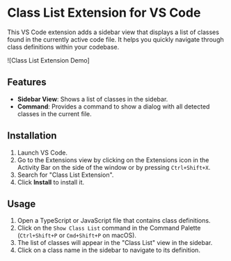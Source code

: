 # Class List Extension for VS Code

This VS Code extension adds a sidebar view that displays a list of classes found in the currently active code file. It helps you quickly navigate through class definitions within your codebase.

![Class List Extension Demo]

## Features

- **Sidebar View**: Shows a list of classes in the sidebar.
- **Command**: Provides a command to show a dialog with all detected classes in the current file.

## Installation

1. Launch VS Code.
2. Go to the Extensions view by clicking on the Extensions icon in the Activity Bar on the side of the window or by pressing `Ctrl+Shift+X`.
3. Search for "Class List Extension".
4. Click **Install** to install it.

## Usage

1. Open a TypeScript or JavaScript file that contains class definitions.
2. Click on the `Show Class List` command in the Command Palette (`Ctrl+Shift+P` or `Cmd+Shift+P` on macOS).
3. The list of classes will appear in the "Class List" view in the sidebar.
4. Click on a class name in the sidebar to navigate to its definition.

